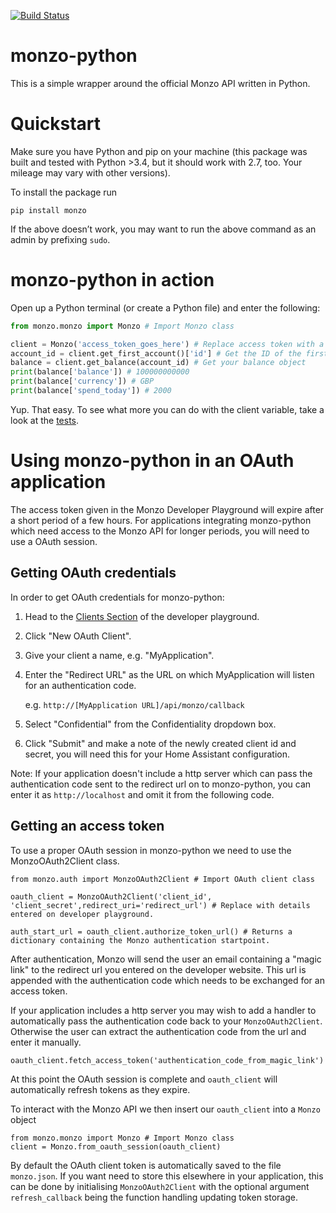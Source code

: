 [![Build Status](https://travis-ci.org/muyiwaolu/monzo-python.svg?branch=master)](https://travis-ci.org/muyiwaolu/monzo-python)
# monzo-python
This is a simple wrapper around the official Monzo API written in Python.

# Quickstart
Make sure you have Python and pip on your machine (this package was built and tested with Python >3.4, but it should work with 2.7, too. Your mileage may vary with other versions).

To install the package run

`pip install monzo`

If the above doesn’t work, you may want to run the above command as an admin by prefixing `sudo`.

# monzo-python in action
Open up a Python terminal (or create a Python file) and enter the following:

```python
from monzo.monzo import Monzo # Import Monzo class

client = Monzo('access_token_goes_here') # Replace access token with a valid token found at: https://developers.monzo.com/
account_id = client.get_first_account()['id'] # Get the ID of the first account linked to the access token
balance = client.get_balance(account_id) # Get your balance object
print(balance['balance']) # 100000000000
print(balance['currency']) # GBP
print(balance['spend_today']) # 2000
```

Yup. That easy. To see what more you can do with the client variable, take a look at the [tests](https://github.com/muyiwaolu/monzo-python/blob/master/tests/test_api_endpoints.py).

# Using monzo-python in an OAuth application

The access token given in the Monzo Developer Playground will expire after a short period of a few hours.
For applications integrating monzo-python which need access to the Monzo API for longer periods, you will need to use a OAuth session.

## Getting OAuth credentials

In order to get OAuth credentials for monzo-python:
1. Head to the [Clients Section](https://developers.monzo.com/apps/home) of the developer playground.
2. Click "New OAuth Client".
3. Give your client a name, e.g. "MyApplication".
4. Enter the "Redirect URL" as the URL on which MyApplication will listen for an authentication code.

   e.g. `http://[MyApplication URL]/api/monzo/callback`
5. Select "Confidential" from the Confidentiality dropdown box.
6. Click "Submit" and make a note of the newly created client id and secret, you will need this for your Home Assistant configuration.

Note: If your application doesn't include a http server which can pass the authentication code sent to the redirect url on to monzo-python, you can enter it as `http://localhost` and omit it from the following code.

## Getting an access token

To use a proper OAuth session in monzo-python we need to use the MonzoOAuth2Client class.

```python3
from monzo.auth import MonzoOAuth2Client # Import OAuth client class

oauth_client = MonzoOAuth2Client('client_id', 'client_secret',redirect_uri='redirect_url') # Replace with details entered on developer playground.

auth_start_url = oauth_client.authorize_token_url() # Returns a dictionary containing the Monzo authentication startpoint.
```

After authentication, Monzo will send the user an email containing a "magic link" to the redirect url you entered on the developer website. This url is appended with the authentication code which needs to be exchanged for an access token.

If your application includes a http server you may wish to add a handler to automatically pass the authentication code back to your `MonzoOAuth2Client`. Otherwise the user can extract the authentication code from the url and enter it manually.

```python3
oauth_client.fetch_access_token('authentication_code_from_magic_link')
```
At this point the OAuth session is complete and `oauth_client` will automatically refresh tokens as they expire.

To interact with the Monzo API we then insert our `oauth_client` into a `Monzo` object

```python3
from monzo.monzo import Monzo # Import Monzo class
client = Monzo.from_oauth_session(oauth_client)

```

By default the OAuth client token is automatically saved to the file `monzo.json`. If you want need to store this elsewhere in your application, this can be done by initialising `MonzoOAuth2Client` with the optional argument `refresh_callback` being the function handling updating token storage.
